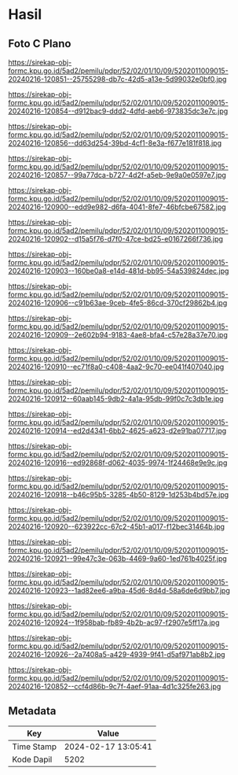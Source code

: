 # Hasil

## Foto C Plano

https://sirekap-obj-formc.kpu.go.id/5ad2/pemilu/pdpr/52/02/01/10/09/5202011009015-20240216-120851--25755298-db7c-42d5-a13e-5d99032e0bf0.jpg

https://sirekap-obj-formc.kpu.go.id/5ad2/pemilu/pdpr/52/02/01/10/09/5202011009015-20240216-120854--d912bac9-ddd2-4dfd-aeb6-973835dc3e7c.jpg

https://sirekap-obj-formc.kpu.go.id/5ad2/pemilu/pdpr/52/02/01/10/09/5202011009015-20240216-120856--dd63d254-39bd-4cf1-8e3a-f677e181f818.jpg

https://sirekap-obj-formc.kpu.go.id/5ad2/pemilu/pdpr/52/02/01/10/09/5202011009015-20240216-120857--99a77dca-b727-4d2f-a5eb-9e9a0e0597e7.jpg

https://sirekap-obj-formc.kpu.go.id/5ad2/pemilu/pdpr/52/02/01/10/09/5202011009015-20240216-120900--edd9e982-d6fa-4041-8fe7-46bfcbe67582.jpg

https://sirekap-obj-formc.kpu.go.id/5ad2/pemilu/pdpr/52/02/01/10/09/5202011009015-20240216-120902--d15a5f76-d7f0-47ce-bd25-e0167266f736.jpg

https://sirekap-obj-formc.kpu.go.id/5ad2/pemilu/pdpr/52/02/01/10/09/5202011009015-20240216-120903--160be0a8-e14d-481d-bb95-54a539824dec.jpg

https://sirekap-obj-formc.kpu.go.id/5ad2/pemilu/pdpr/52/02/01/10/09/5202011009015-20240216-120906--c91b63ae-9ceb-4fe5-86cd-370cf29862b4.jpg

https://sirekap-obj-formc.kpu.go.id/5ad2/pemilu/pdpr/52/02/01/10/09/5202011009015-20240216-120909--2e602b94-9183-4ae8-bfa4-c57e28a37e70.jpg

https://sirekap-obj-formc.kpu.go.id/5ad2/pemilu/pdpr/52/02/01/10/09/5202011009015-20240216-120910--ec71f8a0-c408-4aa2-9c70-ee041f407040.jpg

https://sirekap-obj-formc.kpu.go.id/5ad2/pemilu/pdpr/52/02/01/10/09/5202011009015-20240216-120912--60aab145-9db2-4a1a-95db-99f0c7c3db1e.jpg

https://sirekap-obj-formc.kpu.go.id/5ad2/pemilu/pdpr/52/02/01/10/09/5202011009015-20240216-120914--ed2d4341-6bb2-4625-a623-d2e91ba07717.jpg

https://sirekap-obj-formc.kpu.go.id/5ad2/pemilu/pdpr/52/02/01/10/09/5202011009015-20240216-120916--ed92868f-d062-4035-9974-1f24468e9e9c.jpg

https://sirekap-obj-formc.kpu.go.id/5ad2/pemilu/pdpr/52/02/01/10/09/5202011009015-20240216-120918--b46c95b5-3285-4b50-8129-1d253b4bd57e.jpg

https://sirekap-obj-formc.kpu.go.id/5ad2/pemilu/pdpr/52/02/01/10/09/5202011009015-20240216-120920--623922cc-67c2-45b1-a017-f12bec31464b.jpg

https://sirekap-obj-formc.kpu.go.id/5ad2/pemilu/pdpr/52/02/01/10/09/5202011009015-20240216-120921--99e47c3e-063b-4469-9a60-1ed761b4025f.jpg

https://sirekap-obj-formc.kpu.go.id/5ad2/pemilu/pdpr/52/02/01/10/09/5202011009015-20240216-120923--1ad82ee6-a9ba-45d6-8d4d-58a6de6d9bb7.jpg

https://sirekap-obj-formc.kpu.go.id/5ad2/pemilu/pdpr/52/02/01/10/09/5202011009015-20240216-120924--1f958bab-fb89-4b2b-ac97-f2907e5ff17a.jpg

https://sirekap-obj-formc.kpu.go.id/5ad2/pemilu/pdpr/52/02/01/10/09/5202011009015-20240216-120926--2a7408a5-a429-4939-9f41-d5af971ab8b2.jpg

https://sirekap-obj-formc.kpu.go.id/5ad2/pemilu/pdpr/52/02/01/10/09/5202011009015-20240216-120852--ccf4d86b-9c7f-4aef-91aa-4d1c325fe263.jpg


## Metadata

| Key        | Value               |
| ---------- | ------------------- |
| Time Stamp | 2024-02-17 13:05:41 |
| Kode Dapil | 5202                |



